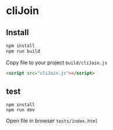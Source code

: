 # cliJoin

## Install

```bash
npm install
npm run build
```

Copy file to your project `build/cliJoin.js`

```html
<script src="cliJoin.js"></script>
```

## test

```
npm install
npm run dev
```

Open file in browser `tests/index.html`